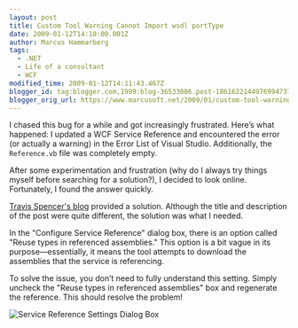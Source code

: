 ```yaml
---
layout: post
title: Custom Tool Warning Cannot Import wsdl portType
date: 2009-01-12T14:10:00.001Z
author: Marcus Hammarberg
tags:
  - .NET
  - Life of a consultant
  - WCF
modified_time: 2009-01-12T14:11:43.467Z
blogger_id: tag:blogger.com,1999:blog-36533086.post-1861622144976994737
blogger_orig_url: https://www.marcusoft.net/2009/01/custom-tool-warning-cannot-import.html
---
```


I chased this bug for a while and got increasingly frustrated. Here’s what happened: I updated a WCF Service Reference and encountered the error (or actually a warning) in the Error List of Visual Studio. Additionally, the `Reference.vb` file was completely empty.

After some experimentation and frustration (why do I always try things myself before searching for a solution?), I decided to look online. Fortunately, I found the answer quickly.

[Travis Spencer's blog](http://travisspencer.com/blog/2007/11/approaches-to-defining-fault-c.html) provided a solution. Although the title and description of the post were quite different, the solution was what I needed.

In the "Configure Service Reference" dialog box, there is an option called "Reuse types in referenced assemblies." This option is a bit vague in its purpose—essentially, it means the tool attempts to download the assemblies that the service is referencing.

To solve the issue, you don’t need to fully understand this setting. Simply uncheck the "Reuse types in referenced assemblies" box and regenerate the reference. This should resolve the problem!

![Service Reference Settings Dialog Box](http://www.travisspencer.com/stash/blog_images/Service_Reference_Settings_Dialog_Box.gif)
